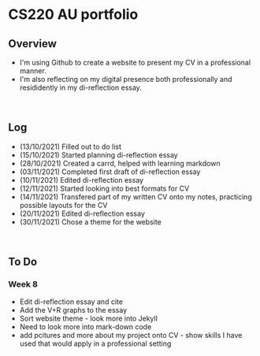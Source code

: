 # CS220 AU portfolio
## Overview
- I'm using Github to create a website to present my CV in a professional manner.
- I'm also reflecting on my digital presence both professionally and resididently in my di-reflection essay.

<br>

## Log
- (13/10/2021) Filled out to do list
- (15/10/2021) Started planning di-reflection essay
- (28/10/2021) Created a carrd, helped with learning markdown 
- (03/11/2021) Completed first draft of di-reflection essay
- (10/11/2021) Edited di-reflection essay
- (12/11/2021) Started looking into best formats for CV
- (14/11/2021) Transfered part of my written CV onto my notes, practicing possible layouts for the CV
- (20/11/2021) Edited di-reflection essay
- (30/11/2021) Chose a theme for the website

<br>

## To Do
### Week 8
- Edit di-reflection essay and cite
- Add the V+R graphs to the essay
- Sort website theme - look more into Jekyll
- Need to look more into mark-down code
- add pcitures and more about my project onto CV - show skills I have used that would apply in a professional setting
<br>
